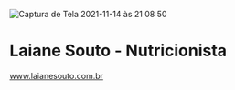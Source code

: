 ![Captura de Tela 2021-11-14 às 21 08 50](https://user-images.githubusercontent.com/61336548/141704520-cc9b6e0f-2d25-40e2-b9ef-18eb582e7f01.png)


# Laiane Souto - Nutricionista
www.laianesouto.com.br

